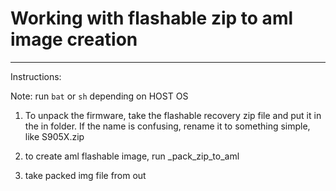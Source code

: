 # Working with flashable zip to aml image creation
--------------------------------------------------

Instructions:

Note: run `bat` or `sh` depending on HOST OS

1) To unpack the firmware, take the flashable recovery zip file and put it in the in folder.
If the name is confusing, rename it to something simple, like S905X.zip

2) to create aml flashable image, run _pack_zip_to_aml

3) take packed img file from out
